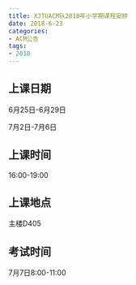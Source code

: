 ```yaml
---
title: XJTUACM队2018年小学期课程安排
date: 2018-6-23
categories:
- ACM公告
tags:
- 2018
---
```


## 上课日期

6月25日-6月29日

7月2日-7月6日

## 上课时间

16:00-19:00

## 上课地点

主楼D405

## 考试时间

7月7日8:00-11:00